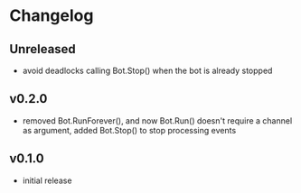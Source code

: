 # Changelog

## Unreleased

- avoid deadlocks calling Bot.Stop() when the bot is already stopped

## v0.2.0

- removed Bot.RunForever(), and now Bot.Run() doesn't require a channel as argument, added Bot.Stop()
  to stop processing events

## v0.1.0

- initial release

